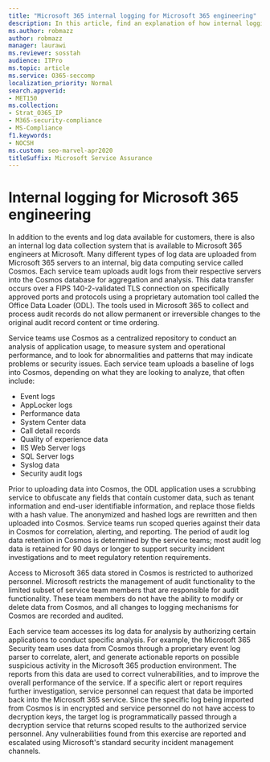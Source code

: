 ```yaml
---
title: "Microsoft 365 internal logging for Microsoft 365 engineering"
description: In this article, find an explanation of how internal logging for Microsoft 365 Engineering teams works.
ms.author: robmazz
author: robmazz
manager: laurawi
ms.reviewer: sosstah
audience: ITPro
ms.topic: article
ms.service: O365-seccomp
localization_priority: Normal
search.appverid:
- MET150
ms.collection:
- Strat_O365_IP
- M365-security-compliance
- MS-Compliance
f1.keywords:
- NOCSH
ms.custom: seo-marvel-apr2020
titleSuffix: Microsoft Service Assurance
---
```


# Internal logging for Microsoft 365 engineering

In addition to the events and log data available for customers, there is also an internal log data collection system that is available to Microsoft 365 engineers at Microsoft. Many different types of log data are uploaded from Microsoft 365 servers to an internal, big data computing service called Cosmos. Each service team uploads audit logs from their respective servers into the Cosmos database for aggregation and analysis. This data transfer occurs over a FIPS 140-2-validated TLS connection on specifically approved ports and protocols using a proprietary automation tool called the Office Data Loader (ODL). The tools used in Microsoft 365 to collect and process audit records do not allow permanent or irreversible changes to the original audit record content or time ordering.

Service teams use Cosmos as a centralized repository to conduct an analysis of application usage, to measure system and operational performance, and to look for abnormalities and patterns that may indicate problems or security issues. Each service team uploads a baseline of logs into Cosmos, depending on what they are looking to analyze, that often include:

- Event logs
- AppLocker logs
- Performance data
- System Center data
- Call detail records
- Quality of experience data
- IIS Web Server logs
- SQL Server logs
- Syslog data
- Security audit logs

Prior to uploading data into Cosmos, the ODL application uses a scrubbing service to obfuscate any fields that contain customer data, such as tenant information and end-user identifiable information, and replace those fields with a hash value. The anonymized and hashed logs are rewritten and then uploaded into Cosmos. Service teams run scoped queries against their data in Cosmos for correlation, alerting, and reporting. The period of audit log data retention in Cosmos is determined by the service teams; most audit log data is retained for 90 days or longer to support security incident investigations and to meet regulatory retention requirements.

Access to Microsoft 365 data stored in Cosmos is restricted to authorized personnel. Microsoft restricts the management of audit functionality to the limited subset of service team members that are responsible for audit functionality. These team members do not have the ability to modify or delete data from Cosmos, and all changes to logging mechanisms for Cosmos are recorded and audited.

Each service team accesses its log data for analysis by authorizing certain applications to conduct specific analysis. For example, the Microsoft 365 Security team uses data from Cosmos through a proprietary event log parser to correlate, alert, and generate actionable reports on possible suspicious activity in the Microsoft 365 production environment. The reports from this data are used to correct vulnerabilities, and to improve the overall performance of the service. If a specific alert or report requires further investigation, service personnel can request that data be imported back into the Microsoft 365 service. Since the specific log being imported from Cosmos is in encrypted and service personnel do not have access to decryption keys, the target log is programmatically passed through a decryption service that returns scoped results to the authorized service personnel. Any vulnerabilities found from this exercise are reported and escalated using Microsoft's standard security incident management channels.
